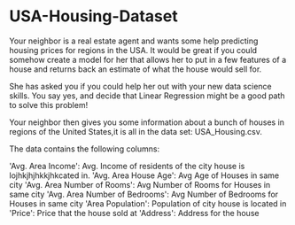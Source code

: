 # USA-Housing-Dataset
Your neighbor is a real estate agent and wants some help predicting housing prices for regions in the USA. It would be great if you could somehow create a model for her that allows her to put in a few features of a house and returns back an estimate of what the house would sell for.

She has asked you if you could help her out with your new data science skills. You say yes, and decide that Linear Regression might be a good path to solve this problem!

Your neighbor then gives you some information about a bunch of houses in regions of the United States,it is all in the data set: USA_Housing.csv.

The data contains the following columns:

'Avg. Area Income': Avg. Income of residents of the city house is lojhkjhjhkkjhkcated in.
'Avg. Area House Age': Avg Age of Houses in same city
'Avg. Area Number of Rooms': Avg Number of Rooms for Houses in same city
'Avg. Area Number of Bedrooms': Avg Number of Bedrooms for Houses in same city
'Area Population': Population of city house is located in
'Price': Price that the house sold at
'Address': Address for the house
